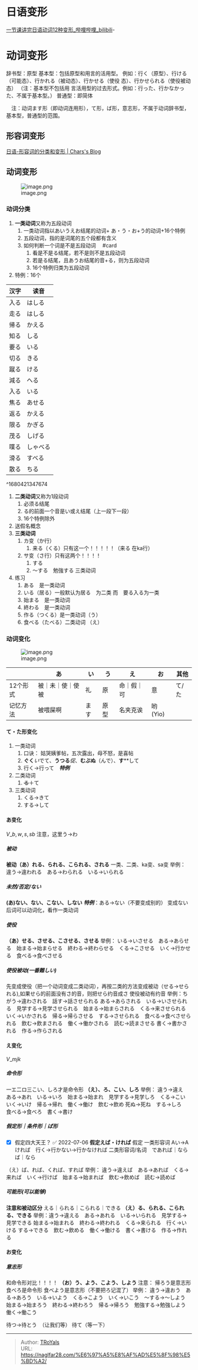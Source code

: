 # 日语变形


[一节课讲完日语动词12种变形_哔哩哔哩_bilibili](https://www.bilibili.com/video/BV1Np411f79T?spm_id_from=333.337.search-card.all.click&vd_source=338635871bb18ae304690456cef4e012)-

# 动词变形

辞书型：原型
基本型：包括原型和用言的活用型。
例如：行く（原型）、行ける（可能态）、行かれる（被动态）、行かせる（使役 态）、行かせられる（使役被动态）
（注：基本型不包括用
言活用型的过去形式。例如：行った、行かなかった、不属于基本型。）
普通型：即简体

　注：动词ます形（即动词连用形），て形，ば形，意志形，不属于动词辞书型，基本型，普通型的范围。

## 形容词变形

[日语-形容词的分类和变形 \| Chars's Blog](https://chars.tech/blog/japanese-adjective/)

## 动词变形

<figure>
<img src="http://oss.naglfar28.com/naglfar28/202304042234523.png"
alt="image.png" />
<figcaption aria-hidden="true">image.png</figcaption>
</figure>

### 动词分类

1.  **一类动词**又称为五段动词
    1.  一类动词指以あいうえお结尾的动词+ あ・う・お+う的动词+16个特例
    2.  五段动词，指的是词尾的五个段都有含义
    3.  如何判断一个词是不是五段动词　
        \#card
        1.  看是不是る结尾，若不是则不是五段动词
        2.  若是る结尾，且あうお结尾的音+る，则为五段动词
        3.  16个特例归类为五段动词
2.  特例：16个　　　

| 汉字 | 读音     |
|------|----------|
| 入る | はしる   |
| 走る | はしる   |
| 帰る | かえる   |
| 知る | しる     |
| 要る | いる     |
| 切る | きる     |
| 蹴る | ける     |
| 減る | へる     |
| 入る | いる     |
| 焦る | あせる   |
| 返る | かえる   |
| 限る | かぎる   |
| 茂る | しげる   |
| 喋る | しゃべる |
| 滑る | すべる   |
| 散る | ちる     |

\^1680421347674

1.  **二类动词**又称为1段动词
    1.  必须る结尾
    2.  る的前面一个音是い或え结尾（上一段下一段）
    3.  16个特例除外
2.  送假名概念
3.  **三类动词**
    1.  カ变（か行）
        1.  来る（くる）只有这一个！！！！！（来る 在ka行）
    2.  サ变（さ行）只有这两个！！！！
        1.  する
        2.  〜する　勉強する 三类动词
4.  练习
    1.  ある　是一类动词
    2.  いる（居る）一般默认为居る　为二类 而　要る入る为一类
    3.  始まる　是一类动词
    4.  終わる　是一类动词
    5.  作る（つくる）是一类动词（う）
    6.  食べる（たべる）二类动词 （え）　

### 动词变化

<figure>
<img src="http://oss.naglfar28.com/naglfar28/202304042234000.png"
alt="image.png" />
<figcaption aria-hidden="true">image.png</figcaption>
</figure>

|          | あ               | い   | う   | え         | お      | 其他  |
|----------|------------------|------|------|------------|---------|-------|
| 12个形式 | 被｜未｜使｜使被 | 礼   | 原   | 命｜假｜可 | 意      | て/た |
| 记忆方法 | 被喂屎啊         | ます | 原型 | 名夹克诶   | 哟(Yio) |       |

#### て・た形变化

1.  一类动词
    1.  口诀： 姑哭姨爹帖，五次露出，母不怒，是喜帖
    2.  **ぐく***い*でて、**うつる***促*、**むぶぬ**（んで）、**す**\*\*して
    3.  行く→行って　***特例***
2.  二类动词
    1.  ~~る~~＋て
3.  三类动词
    1.  くる→きて
    2.  する→して

#### あ变化

$V\_{b,w,s,sb}$
注意，这里う→わ　

##### 被动

**被动（あ）れる、られる、こられる、される**
一类、二类、ka变、sa变
举例： 違う→違われる　ある→わられる　いる→いられる　

##### 未然/否定/ない

**(あ)ない、ない、こない、しない** ***特例***：ある→ない（不要变成别的）
变成ない后词可以动词化，看作一类动词

##### 使役

**（あ）せる、させる、こさせる、させる**
举例： いる→いさせる　ある→あらせる　始まる→始まらせる　終わる→終わらせる　くる→こさせる　いく→行かせる　食べる→食べさせる

##### 使役被动(一番難しい)

先变成使役（把一个动词变成二类动词），再按二类的方法变成被动（せる→せられる),如果せら的前面没有さ的音，则把せら约音成さ
使役被动有约音
举例：ちがう→違わされる　話す→話させられる ある→あらされる　いる→いさせられる　見学する→見学させられる　始まる→始まらされる　くる→来させられる　いく→いかされる　帰る→帰らさせる　する→させられる　食べる→食べさせられる　飲む→飲まされる　働く→働かされる　読む→読まさせる
書く→書かされる　作る→作らされる

#### え变化

$V\_{mjk}$

##### 命令形

一エ二ロ三こい、しろ才是命令形
**（え）、ろ、こい、しろ**
举例： 違う→違え　ある→あれ　いる→いろ　始まる→始まれ　見学する→見学しろ　くる→こい　いく→いけ　帰る→帰れ　働く→働け　飲む→飲め
死ぬ→死ね　する→しろ　食べる→食べろ　書く→書け

##### 假定形｜条件形｜ば形

- ☒ 假定四大天王？ ✅ 2022-07-06
  **假定えば・ければ**
  假定
  一类形容词 Aい→Aければ　行く→行かない→行かなければ
  二类形容词/名词　であれば｜ならば｜なら

（え）ば、れば、くれば、すれば
举例： 違う→違えば　ある→あれば　くる→来れば　いく→行けば　始まる→始まれば　飲む→飲めば　読む→読めば

##### 可能形(可以能够)

**注意和被动区分**
える｜られる｜こられる｜できる
**（え）る、られる、こられる、できる**
举例：違う→違える　ある→あれる　いる→いられる　見学する→見学できる
始まる→始まれる　終わる→終われる　くる→来られる　行く→いける
する→できる　飲む→飲める　働く→働ける　書く→書ける　作る→作れる

#### お变化

##### 意志形

和命令形对比！！！！
**（お）う、よう、こよう、しよう**
注意： 帰ろう是意志形 食べろ是命令形 食べよう是意志形（不要把ろ记混了）
举例： 違う→違おう　ある→あろう　いる→いよう　くる→こよう　いく→いこう　〜する→〜しよう　始まる→始まろう　終わる→終わろう　帰る→帰ろう　勉強する→勉強しよう　働く→働こう

待つ→待とう　（让我们等） 待て（等一下）


---

> Author: [TRoYals](https://naglfar28.com)  
> URL: https://naglfar28.com/%E6%97%A5%E8%AF%AD%E5%8F%98%E5%BD%A2/  

